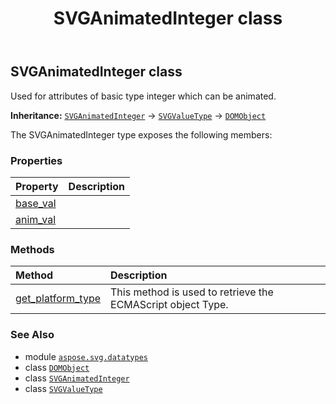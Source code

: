 ﻿---
title: SVGAnimatedInteger class
second_title: Aspose.SVG for Python via .NET API References
description: 
type: docs
weight: 50
url: /python-net/aspose.svg.datatypes/svganimatedinteger/
is_root: false
---

## SVGAnimatedInteger class

Used for attributes of basic type integer which can be animated.



**Inheritance:** [`SVGAnimatedInteger`](/svg/python-net/aspose.svg.datatypes/svganimatedinteger) → 
[`SVGValueType`](/svg/python-net/aspose.svg.datatypes/svgvaluetype) → 
[`DOMObject`](/svg/python-net/aspose.svg.dom/domobject)



The SVGAnimatedInteger type exposes the following members:

### Properties
| Property | Description |
| :- | :- |
| [base_val](/svg/python-net/aspose.svg.datatypes/svganimatedinteger/base_val) |  |
| [anim_val](/svg/python-net/aspose.svg.datatypes/svganimatedinteger/anim_val) |  |


### Methods
| Method | Description |
| :- | :- |
| [get_platform_type](/svg/python-net/aspose.svg.datatypes/svganimatedinteger/get_platform_type/#) | This method is used to retrieve the ECMAScript object Type. |



### See Also
* module [`aspose.svg.datatypes`](..)
* class [`DOMObject`](/svg/python-net/aspose.svg.dom/domobject)
* class [`SVGAnimatedInteger`](/svg/python-net/aspose.svg.datatypes/svganimatedinteger)
* class [`SVGValueType`](/svg/python-net/aspose.svg.datatypes/svgvaluetype)

